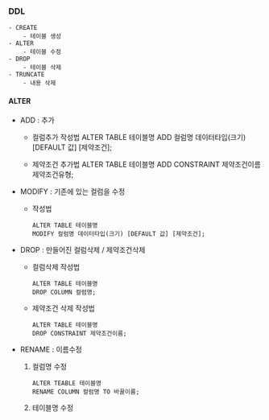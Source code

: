 ### DDL
    - CREATE
        - 테이블 생성
    - ALTER
        - 테이블 수정
    - DROP
        - 테이블 삭제
    - TRUNCATE
        - 내용 삭제

#### ALTER
- ADD : 추가
    - 컬럼추가 작성법
        ALTER TABLE 테이블명
        ADD 컬럼명 데이터타입(크기) [DEFAULT 값] [제약조건];

    - 제약조건 추가법
        ALTER TABLE 테이블명
        ADD CONSTRAINT 제약조건이름 제약조건유형;

- MODIFY : 기존에 있는 컬럼을 수정
    - 작성법
        ```oracle
        ALTER TABLE 테이블명
        MODIFY 컬럼명 데이터타입(크기) [DEFAULT 값] [제약조건];
        ```
- DROP : 만들어진 컬럼삭제 / 제약조건삭제
    - 컬럼삭제 작성법
        ```oracle
        ALTER TABLE 테이블명
        DROP COLUMN 컬럼명;
        ```
    - 제약조건 삭제 작성법
        ```oracle
        ALTER TABLE 테이블명
        DROP CONSTRAINT 제약조건이름;
        ```
- RENAME : 이름수정
    1. 컬럼명 수정
        ```oracle
        ALTER TEABLE 테이블명
        RENAME COLUMN 컬럼명 TO 바꿀이름;
        ```
    2. 테이블명 수정
